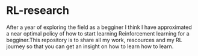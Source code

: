 # RL-research
After a year of exploring the field as a begginer I think I have approximated a near optimal policy of how to start learning Reinforcement learning for a begginer.This repository is to share all my work, rescources and my RL journey so that you can get an insight on how to learn how to learn.
